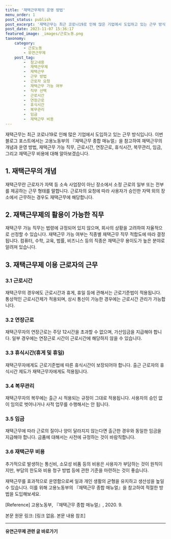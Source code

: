 ```yaml
---
title: '재택근무제의 운영 방법'
menu_order: 1
post_status: publish
post_excerpt: '재택근무는 최근 코로나19로 인해 많은 기업에서 도입하고 있는 근무 방식입니다. 이번 블로그 포스트에서는 고용노동부의  재택근무 종합 매뉴얼 을 참고하여 재택근무의 개념과 운영 방법, 재택근무 가능 직무, 근로시간, 연장근로, 휴식시간, 복무관리, 임금, 그리고 재택근무 비용에 대해 알아보겠습니다.'
post_date: 2023-11-07 15:36:17
featured_image: _images/근로노동.png
taxonomy:
    category:
        - 근로노동
        - 유연근무제
    post_tag:
        -  참고내용
        -  재택근무제
        -  재택근무
        -  근무 방법
        -  근로자 요청
        -  재택근무 가능 여부
        -  직무 선택
        -  근로시간
        -  연장근로
        -  휴식시간
        -  복무관리
        -  임금
        -  재택근무 비용
---
```




재택근무는 최근 코로나19로 인해 많은 기업에서 도입하고 있는 근무 방식입니다. 이번 블로그 포스트에서는 고용노동부의 『재택근무 종합 매뉴얼』을 참고하여 재택근무의 개념과 운영 방법, 재택근무 가능 직무, 근로시간, 연장근로, 휴식시간, 복무관리, 임금, 그리고 재택근무 비용에 대해 알아보겠습니다.

## 1. 재택근무의 개념
재택근무란 근로자가 자택 등 소속 사업장이 아닌 장소에서 소정 근로의 일부 또는 전부를 제공하는 근무 형태를 말합니다. 근로자의 요청에 따라 사용자가 승인한 자택 외의 장소에서 근무하는 경우도 재택근무에 해당합니다.

## 2. 재택근무제의 활용이 가능한 직무
재택근무 가능 직무는 법령에 규정되어 있지 않으며, 회사의 상황을 고려하여 자율적으로 선정할 수 있습니다. 재택근무 가능 여부는 직종별 재택근무 직무 적합도에 따라 결정됩니다. 컴퓨터, 수학, 교육, 법률, 비즈니스 등의 직종은 재택근무 용이도가 높은 분야로 알려져 있습니다.

## 3. 재택근무제 이용 근로자의 근무
### 3.1 근로시간
재택근무의 경우에도 근로시간과 휴게, 휴일 등에 관해서는 근로기준법이 적용됩니다. 통상적인 근로시간제가 적용되며, 상시 통신이 가능한 경우에는 근로시간 관리가 가능합니다.

### 3.2 연장근로
재택근무자의 연장근로는 주당 12시간을 초과할 수 없으며, 가산임금을 지급해야 합니다. 일부 경우에는 연장근로 시간이 근로시간에 해당하지 않을 수 있습니다.

### 3.3 휴식시간(휴게 및 휴일)
재택근무자에게도 근로기준법에 따른 휴식시간이 보장되어야 합니다. 출근 근로자의 휴식시간 제도가 재택근무자에게도 적용됩니다.

### 3.4 복무관리
재택근무자의 복무에는 출근 시 적용되는 규정이 그대로 적용됩니다. 사용자의 승인 없이 임의로 벗어나거나 사적 업무를 수행해서는 안 됩니다.

### 3.5 임금
재택근무에 따라 근로의 질이나 양이 달라지지 않는다면 출근한 경우와 동일한 임금을 지급해야 합니다. 금품에 대해서는 사전에 규정하는 것이 바람직합니다.

### 3.6 재택근무 비용
추가적으로 발생하는 통신비, 소모성 비품 등의 비용은 사용자가 부담하는 것이 원칙이지만, 부담의 한도와 비용 청구 방법 등에 관한 기준을 마련하는 것이 좋습니다.

재택근무를 효과적으로 운영함으로써 일과 개인 생활의 균형을 유지하고 생산성을 높일 수 있습니다. 이를 위해 고용노동부의 『재택근무 종합 매뉴얼』을 참고하여 적절한 방법을 도입해보세요.

[Reference]
고용노동부, 『재택근무 종합 매뉴얼』, 2020. 9. 

본문 원문 링크: [링크 없음. 본문 내용 참조]
<!-- wp:separator -->
<hr class="wp-block-separator has-alpha-channel-opacity"/>
<!-- /wp:separator -->

<!-- wp:group {"backgroundColor":"base","layout":{"type":"constrained"}} -->
<div class="wp-block-group has-base-background-color has-background"><!-- wp:paragraph {"align":"center","fontSize":"medium"} -->
<p class="has-text-align-center has-large-font-size"><strong>유연근무제 관련 글 바로가기</strong></p>
<!-- /wp:paragraph -->


<!-- wp:latest-posts
{"categories":[{"id":11200,"count":19,"description":"","link":"https://uknowlaw.com/category/%ec%9c%a0%ec%97%b0%ea%b7%bc%eb%ac%b4%ec%a0%9c/","name":"유연근무제","slug":"유연근무제","taxonomy":"category","parent":0,"meta":[],"_links":{"self":[{"href":"https://uknowlaw.com/wp-json/wp/v2/categories/11200"}],"collection":[{"href":"https://uknowlaw.com/wp-json/wp/v2/categories"}],"about":[{"href":"https://uknowlaw.com/wp-json/wp/v2/taxonomies/category"}],"wp:post_type":[{"href":"https://uknowlaw.com/wp-json/wp/v2/posts?categories=11200"}],"curies":[{"name":"wp","href":"https://api.w.org/{rel}","templated":true}]}}],"postsToShow":100,"excerptLength":28,"postLayout":"grid","columns":2,"featuredImageAlign":"left","featuredImageSizeSlug":"large","fontSize":"small"} /--></div>
<!-- /wp:group -->